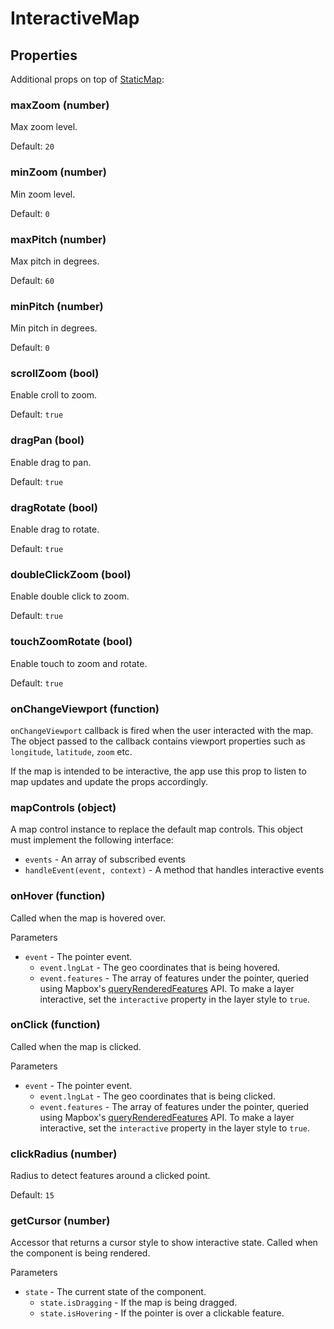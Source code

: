 # InteractiveMap


## Properties

Additional props on top of [StaticMap](/docs/controls/static-map.md):

### maxZoom (number)

Max zoom level.

Default: `20`


### minZoom (number)

Min zoom level.

Default: `0`


### maxPitch (number)

Max pitch in degrees.

Default: `60`


### minPitch (number)

Min pitch in degrees.

Default: `0`


### scrollZoom (bool)

Enable croll to zoom.

Default: `true`


### dragPan (bool)

Enable drag to pan.

Default: `true`


### dragRotate (bool)

Enable drag to rotate.

Default: `true`


### doubleClickZoom (bool)

Enable double click to zoom.

Default: `true`


### touchZoomRotate (bool)

Enable touch to zoom and rotate.

Default: `true`


### onChangeViewport (function)

`onChangeViewport` callback is fired when the user interacted with the map. The object passed to the callback contains viewport properties such as `longitude`, `latitude`, `zoom` etc.

If the map is intended to be interactive, the app use this prop to listen to map updates and update the props accordingly.


### mapControls (object)

A map control instance to replace the default map controls.
This object must implement the following interface:
- `events` - An array of subscribed events
- `handleEvent(event, context)` - A method that handles interactive events


### onHover (function)

Called when the map is hovered over.

Parameters
- `event` - The pointer event.
  + `event.lngLat` - The geo coordinates that is being hovered.
  + `event.features` - The array of features under the pointer, queried using Mapbox's
    [queryRenderedFeatures](https://www.mapbox.com/mapbox-gl-js/api/#Map#queryRenderedFeatures) API.
    To make a layer interactive, set the `interactive` property in the layer style to `true`.


### onClick (function)

Called when the map is clicked.

Parameters
- `event` - The pointer event.
  + `event.lngLat` - The geo coordinates that is being clicked.
  + `event.features` - The array of features under the pointer, queried using Mapbox's
    [queryRenderedFeatures](https://www.mapbox.com/mapbox-gl-js/api/#Map#queryRenderedFeatures) API.
    To make a layer interactive, set the `interactive` property in the layer style to `true`.


### clickRadius (number)

Radius to detect features around a clicked point.

Default: `15`


### getCursor (number)

Accessor that returns a cursor style to show interactive state. Called when the component is being rendered.

Parameters
- `state` - The current state of the component.
  + `state.isDragging` - If the map is being dragged.
  + `state.isHovering` - If the pointer is over a clickable feature.

